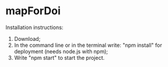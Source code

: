# mapForDoi
Installation instructions:
1. Download;
2. In the command line or in the terminal write: "npm install" for deployment (needs node.js with npm);
3. Write "npm start" to start the project.